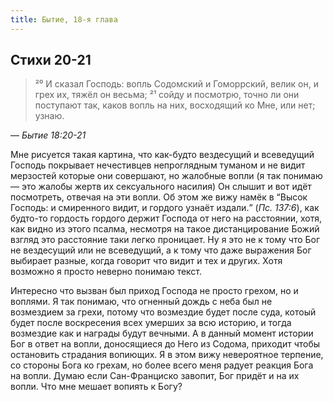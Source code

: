 ```yaml
---
title: Бытие, 18-я глава
---
```


## Стихи 20-21

> ²⁰ И сказал Господь: вопль Содомский и Гоморрский, велик он, и грех их, тяжёл он весьма;
> ²¹ сойду и посмотрю, точно ли они поступают так, каков вопль на них, восходящий ко Мне, или нет; узнаю.

— <cite>Бытие 18:20-21</cite>

Мне рисуется такая картина, что как-будто вездесущий и всеведущий Господь покрывает нечестивцев непроглядным туманом и
не видит мерзостей которые они совершают, но жалобные вопли (я так понимаю — это жалобы жертв их сексуального насилия)
Он слышит и вот идёт посмотреть, отвечая на эти вопли.
Об этом же вижу намёк в <q>Высок Господь: и смиренного видит, и гордого узнаёт издали.</q>
(<cite>Пс. 137:6</cite>), как будто-то гордость гордого держит Господа от него на расстоянии, хотя, как видно из этого
псалма, несмотря на такое дистанцирование Божий взгляд это расстояние таки легко проницает. Ну я это не к тому что Бог
не вездесущий или не всеведущий, а к тому что даже выражения Бог выбирает разные, когда говорит что видит и тех и других.
Хотя возможно я просто неверно понимаю текст.

Интересно что вызван был приход Господа не просто грехом, но и воплями. Я так понимаю, что огненный дождь с неба
был не возмездием за грехи, потому что возмездие будет после суда, котоый будет после воскресения всех умерших
за всю историю, и тогда возмездие как и награды будут вечными. А в данный момент истории Бог в ответ на вопли,
доносящиеся до Него из Содома, приходит чтобы остановить страдания вопиющих. Я в этом вижу невероятное терпение,
со стороны Бога ко грехам, но более всего меня радует реакция Бога на вопли. Думаю если Сан-Франциско завопит,
Бог придёт и на их вопли. Что мне мешает вопиять к Богу?
